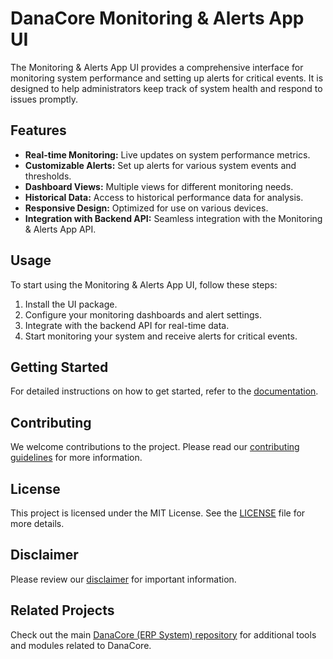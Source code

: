 # DanaCore Monitoring & Alerts App UI

The Monitoring & Alerts App UI provides a comprehensive interface for monitoring system performance and setting up alerts for critical events. It is designed to help administrators keep track of system health and respond to issues promptly.

## Features

- **Real-time Monitoring:** Live updates on system performance metrics.
- **Customizable Alerts:** Set up alerts for various system events and thresholds.
- **Dashboard Views:** Multiple views for different monitoring needs.
- **Historical Data:** Access to historical performance data for analysis.
- **Responsive Design:** Optimized for use on various devices.
- **Integration with Backend API:** Seamless integration with the Monitoring & Alerts App API.

## Usage

To start using the Monitoring & Alerts App UI, follow these steps:
1. Install the UI package.
2. Configure your monitoring dashboards and alert settings.
3. Integrate with the backend API for real-time data.
4. Start monitoring your system and receive alerts for critical events.

## Getting Started

For detailed instructions on how to get started, refer to the [documentation](https://github.com/navedrasul/danacore-monitoring-alerts-ui).

## Contributing

We welcome contributions to the project. Please read our [contributing guidelines](https://github.com/navedrasul/danacore-monitoring-alerts-ui/blob/main/CONTRIBUTING.md) for more information.

## License

This project is licensed under the MIT License. See the [LICENSE](https://github.com/navedrasul/danacore-monitoring-alerts-ui/blob/main/LICENSE) file for more details.

## Disclaimer

Please review our [disclaimer](https://github.com/navedrasul/danacore-monitoring-alerts-ui/blob/main/DISCLAIMER.md) for important information.

## Related Projects

Check out the main [DanaCore (ERP System) repository](https://github.com/navedrasul/DanaCore) for additional tools and modules related to DanaCore.
